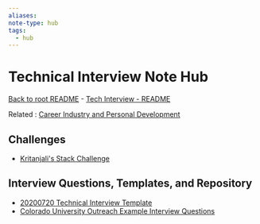 ```yaml
---
aliases: 
note-type: hub
tags:
  - hub
---
```


# Technical Interview Note Hub

[Back to root README](../README.md) - [Tech Interview - README](./README.md)

Related : [Career Industry and Personal Development](../4-hub-notes-🚉/Career%20Industry%20and%20Personal%20Development.md)

## Challenges

- [Kritanjali's Stack Challenge](Kritanjali's%20Stack%20Challenge.md)

## Interview Questions, Templates, and Repository

- [20200720 Technical Interview Template](Interview%20Questions%20Templates%20and%20Repository/20200720%20Technical%20Interview%20Template.md)
- [Colorado University Outreach Example Interview Questions](Interview%20Questions%20Templates%20and%20Repository/Colorado%20University%20Outreach%20Example%20Interview%20Questions.md)
